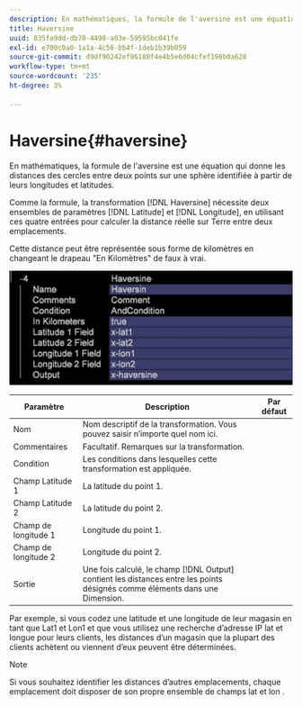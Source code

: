 ```yaml
---
description: En mathématiques, la formule de l'aversine est une équation qui donne les distances des cercles entre deux points sur une sphère identifiée à partir de leurs longitudes et latitudes.
title: Haversine
uuid: 835fa9dd-db70-4498-a03e-59595bc041fe
exl-id: e700c0a0-1a1a-4c56-bb4f-1deb1b39b059
source-git-commit: d9df90242ef96188f4e4b5e6d04cfef196b0a628
workflow-type: tm+mt
source-wordcount: '235'
ht-degree: 3%

---
```


# Haversine{#haversine}

En mathématiques, la formule de l&#39;aversine est une équation qui donne les distances des cercles entre deux points sur une sphère identifiée à partir de leurs longitudes et latitudes.

Comme la formule, la transformation [!DNL Haversine] nécessite deux ensembles de paramètres [!DNL Latitude] et [!DNL Longitude], en utilisant ces quatre entrées pour calculer la distance réelle sur Terre entre deux emplacements.

Cette distance peut être représentée sous forme de kilomètres en changeant le drapeau &quot;En Kilomètres&quot; de faux à vrai.

![](assets/cfg_TransformationType_Haversine.png)

| Paramètre | Description | Par défaut |
|---|---|---|
| Nom | Nom descriptif de la transformation. Vous pouvez saisir n’importe quel nom ici. |  |
| Commentaires | Facultatif. Remarques sur la transformation. |  |
| Condition | Les conditions dans lesquelles cette transformation est appliquée. |  |
| Champ Latitude 1 | La latitude du point 1. |  |
| Champ Latitude 2 | La latitude du point 2. |  |
| Champ de longitude 1 | Longitude du point 1. |  |
| Champ de longitude 2 | Longitude du point 2. |  |
| Sortie | Une fois calculé, le champ [!DNL Output] contient les distances entre les points désignés comme éléments dans une Dimension. |  |

Par exemple, si vous codez une latitude et une longitude de leur magasin en tant que Lat1 et Lon1 et que vous utilisez une recherche d’adresse IP lat et longue pour leurs clients, les distances d’un magasin que la plupart des clients achètent ou viennent d’eux peuvent être déterminées.

>[!NOTE]
>
>Si vous souhaitez identifier les distances d’autres emplacements, chaque emplacement doit disposer de son propre ensemble de champs lat et lon .
